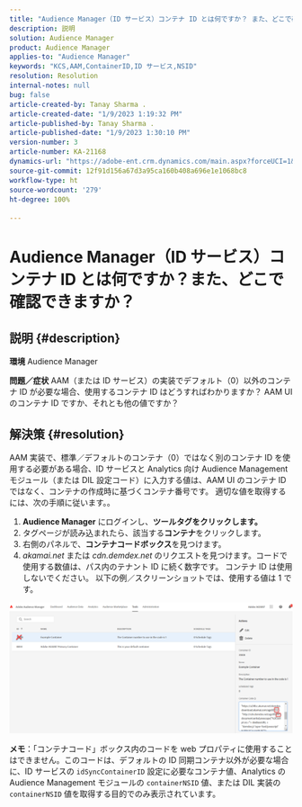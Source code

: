 ```yaml
---
title: "Audience Manager（ID サービス）コンテナ ID とは何ですか？ また、どこで確認できますか？"
description: 説明
solution: Audience Manager
product: Audience Manager
applies-to: "Audience Manager"
keywords: "KCS,AAM,ContainerID,ID サービス,NSID"
resolution: Resolution
internal-notes: null
bug: false
article-created-by: Tanay Sharma .
article-created-date: "1/9/2023 1:19:32 PM"
article-published-by: Tanay Sharma .
article-published-date: "1/9/2023 1:30:10 PM"
version-number: 3
article-number: KA-21168
dynamics-url: "https://adobe-ent.crm.dynamics.com/main.aspx?forceUCI=1&pagetype=entityrecord&etn=knowledgearticle&id=af73203e-2090-ed11-aad1-6045bd006793"
source-git-commit: 12f91d156a67d3a95ca160b408a696e1e1068bc8
workflow-type: ht
source-wordcount: '279'
ht-degree: 100%

---
```


# Audience Manager（ID サービス）コンテナ ID とは何ですか？また、どこで確認できますか？

## 説明 {#description}

<b>環境</b>
Audience Manager


<b>問題／症状</b>
AAM（または ID サービス）の実装でデフォルト（0）以外のコンテナ ID が必要な場合、使用するコンテナ ID はどうすればわかりますか？ AAM UI のコンテナ ID ですか、それとも他の値ですか？


## 解決策 {#resolution}


AAM 実装で、標準／デフォルトのコンテナ（0）ではなく別のコンテナ ID を使用する必要がある場合、ID サービスと Analytics 向け Audience Management モジュール（または DIL 設定コード）に入力する値は、AAM UI のコンテナ ID ではなく、コンテナの作成時に基づくコンテナ番号です。 適切な値を取得するには、次の手順に従います。。

1. <b>Audience Manager</b> にログインし、<b>ツール</b><b>タグをクリックします。</b>
2. タグページが読み込まれたら、該当する<b>コンテナ</b>をクリックします。
3. 右側のパネルで、<b>コンテナコードボックス</b>を見つけます。
4. *akamai.net* または *cdn.demdex.net* のリクエストを見つけます。コードで使用する数値は、パス内のテナント ID に続く数字です。 コンテナ ID は使用しないでください。 以下の例／スクリーンショットでは、使用する値は 1 です。


![](assets/4768ad75-347c-ed11-81ac-6045bd006a22.png)

<b>メモ</b>：「コンテナコード」ボックス内のコードを web プロパティに使用することはできません。このコードは、デフォルトの ID 同期コンテナ以外が必要な場合に、ID サービスの `idSyncContainerID` 設定に必要なコンテナ値、Analytics の Audience Management モジュールの `containerNSID` 値、または DIL 実装の `containerNSID` 値を取得する目的でのみ表示されています。


